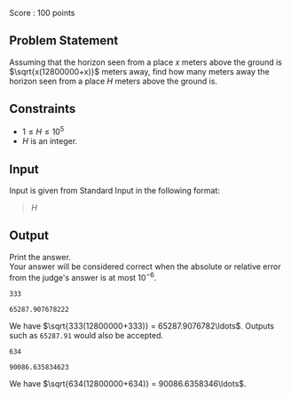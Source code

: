 Score : $100$ points

## Problem Statement

Assuming that the horizon seen from a place $x$ meters above the ground is $\sqrt{x(12800000+x)}$ meters away,
find how many meters away the horizon seen from a place $H$ meters above the ground is.

## Constraints

- $1 \leq H \leq 10^5$
- $H$ is an integer.

## Input

Input is given from Standard Input in the following format:

> $H$

## Output

Print the answer.<br>
Your answer will be considered correct when the absolute or relative error from the judge's answer is at most $10^{-6}$.

```input1
333
```

```output1
65287.907678222
```

We have $\sqrt{333(12800000+333)} = 65287.9076782\ldots$.  Outputs such as `65287.91` would also be accepted.

```input2
634
```

```output2
90086.635834623
```

We have $\sqrt{634(12800000+634)} = 90086.6358346\ldots$.